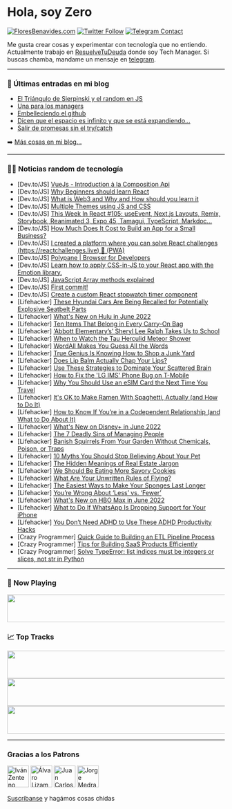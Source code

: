 # Hola, soy Zero

[![FloresBenavides.com](https://img.shields.io/website?down_message=oops&label=MiBlog&style=for-the-badge&up_message=online&url=https%3A%2F%2Ffloresbenavides.com)](https://floresbenavides.com) [![Twitter Follow](https://img.shields.io/twitter/follow/ZeroDragon?color=%231DA1F2&label=Follow&logo=twitter&logoColor=ffffff&style=for-the-badge)](https://twitter.com/zerodragon) [![Telegram Contact](https://img.shields.io/badge/escr%C3%ADbeme-ZeroDragon-%2326A5E4?style=for-the-badge&logo=telegram)](https://t.me/zerodragon)

Me gusta crear cosas y experimentar con tecnología que no entiendo.
Actualmente trabajo en [ResuelveTuDeuda](http://github.com/resuelve) donde soy Tech Manager.
Si buscas chamba, mandame un mensaje en [telegram](https://t.me/zerodragon).

---

### 📕 Últimas entradas en mi blog
<!-- BLOG-POST-LIST:START -->
- [El Triángulo de Sierpinski y el random en JS](https://floresbenavides.com/el-triangulo-de-sierpinski-y-el-random-en-js/)
- [Una para los managers](https://floresbenavides.com/una-para-los-managers/)
- [Embelleciendo el github](https://floresbenavides.com/embelleciendo-el-github/)
- [Dicen que el espacio es infinito y que se está expandiendo…](https://floresbenavides.com/dicen-que-el-espacio-es-infinito-y-que-se-esta-expandiendo/)
- [Salir de promesas sin el try/catch](https://floresbenavides.com/salir-de-promesas-sin-el-try-catch/)
<!-- BLOG-POST-LIST:END -->

➡️ [Más cosas en mi blog...](https://floresbenavides.com)

---

### 👨‍💻 Noticias random de tecnología
<!-- TECH-POSTS:START -->
- [Dev.to/JS] [VueJs - Introduction à la Composition Api](https://dev.to/valentin_lethiot/vuejs-introduction-a-la-composition-api-14f)
- [Dev.to/JS] [Why Beginners should learn React](https://dev.to/arjuncodess/why-beginners-should-learn-react-5h42)
- [Dev.to/JS] [What is Web3 and Why and How should you learn it](https://dev.to/arjuncodess/what-is-web3-and-why-and-how-should-you-learn-it-4iom)
- [Dev.to/JS] [Multiple Themes using JS and CSS](https://dev.to/bawelna0225/multiple-themes-using-js-and-css-1596)
- [Dev.to/JS] [This Week In React #105: useEvent, Next.js Layouts, Remix, Storybook, Reanimated 3, Expo 45, Tamagui, TypeScript, Markdoc...](https://dev.to/sebastienlorber/this-week-in-react-105-useevent-nextjs-layouts-remix-storybook-reanimated-3-expo-45-tamagui-typescript-markdoc-1oh8)
- [Dev.to/JS] [How Much Does It Cost to Build an App for a Small Business?](https://dev.to/stevenmartin431/how-much-does-it-cost-to-build-an-app-for-a-small-business-5663)
- [Dev.to/JS] [I created a platform where you can solve React challenges &lpar;https://reactchallenges.live&rpar; 🚀 &lpar;PWA&rpar;](https://dev.to/mvskiran/i-created-a-platform-where-you-can-solve-react-challenges-pwa-lmg)
- [Dev.to/JS] [Polypane | Browser for Developers](https://dev.to/imhamad/polypane-browser-for-developers-48kn)
- [Dev.to/JS] [Learn how to apply CSS-in-JS to your React app with the Emotion library.](https://dev.to/kibetamos/learn-how-to-apply-css-in-js-to-your-react-app-with-the-emotion-library-1e0k)
- [Dev.to/JS] [JavaScript Array methods explained](https://dev.to/denicmarko/javascript-array-methods-explained-28fb)
- [Dev.to/JS] [First commit!](https://dev.to/tanishqkrk/first-commit-14a6)
- [Dev.to/JS] [Create a custom React stopwatch timer component](https://dev.to/michaelburrows/create-a-custom-react-stopwatch-timer-component-de1)
- [Lifehacker] [These Hyundai Cars Are Being Recalled for Potentially Explosive Seatbelt Parts](https://lifehacker.com/these-hyundai-cars-are-being-recalled-for-potentially-e-1848971582)
- [Lifehacker] [What&#39;s New on Hulu in June 2022](https://lifehacker.com/whats-new-on-hulu-in-june-2022-1848970783)
- [Lifehacker] [Ten Items That Belong in Every Carry-On Bag](https://lifehacker.com/ten-items-that-belong-in-every-carry-on-bag-1848969619)
- [Lifehacker] [‘Abbott Elementary’s’ Sheryl Lee Ralph Takes Us to School](https://lifehacker.com/abbott-elementary-s-sheryl-lee-ralph-takes-us-to-scho-1848969982)
- [Lifehacker] [When to Watch the Tau Herculid Meteor Shower](https://lifehacker.com/when-to-watch-the-tau-herculid-meteor-shower-1848969011)
- [Lifehacker] [WordAll Makes You Guess All the Words](https://lifehacker.com/wordall-makes-you-guess-all-the-words-1848968860)
- [Lifehacker] [True Genius Is Knowing How to Shop a Junk Yard](https://lifehacker.com/true-genius-is-knowing-how-to-shop-a-junk-yard-1848968367)
- [Lifehacker] [Does Lip Balm Actually Chap Your Lips?](https://lifehacker.com/does-lip-balm-actually-chap-your-lips-1848969095)
- [Lifehacker] [Use These Strategies to Dominate Your Scattered Brain](https://lifehacker.com/use-these-strategies-to-dominate-your-scattered-brain-1848969564)
- [Lifehacker] [How to Fix the &#39;LG IMS&#39; Phone Bug on T-Mobile](https://lifehacker.com/how-to-fix-the-lg-ims-phone-bug-on-t-mobile-1848968855)
- [Lifehacker] [Why You Should Use an eSIM Card the Next Time You Travel](https://lifehacker.com/why-you-should-use-an-esim-card-the-next-time-you-trave-1848953726)
- [Lifehacker] [It&#39;s OK to Make Ramen With Spaghetti, Actually &lpar;and How to Do It&rpar;](https://lifehacker.com/its-ok-to-make-ramen-with-spaghetti-actually-and-how-1848968667)
- [Lifehacker] [How to Know If You’re in a Codependent Relationship &lpar;and What to Do About It&rpar;](https://lifehacker.com/how-to-know-if-you-re-in-a-codependent-relationship-an-1848966032)
- [Lifehacker] [What&#39;s New on Disney+ in June 2022](https://lifehacker.com/whats-new-on-disney-in-june-2022-1848968485)
- [Lifehacker] [The 7 Deadly Sins of Managing People](https://lifehacker.com/the-7-deadly-sins-of-managing-people-1848966408)
- [Lifehacker] [Banish Squirrels From Your Garden Without Chemicals, Poison, or Traps](https://lifehacker.com/banish-squirrels-from-your-garden-without-chemicals-po-1848967074)
- [Lifehacker] [10 Myths You Should Stop Believing About Your Pet](https://lifehacker.com/10-animal-myths-you-should-stop-believing-already-1848965671)
- [Lifehacker] [The Hidden Meanings of Real Estate Jargon](https://lifehacker.com/the-hidden-meanings-of-real-estate-jargon-1848964620)
- [Lifehacker] [We Should Be Eating More Savory Cookies](https://lifehacker.com/we-should-be-eating-more-savory-cookies-1848946154)
- [Lifehacker] [What Are Your Unwritten Rules of Flying?](https://lifehacker.com/what-are-the-unwritten-rules-of-flying-1848965043)
- [Lifehacker] [The Easiest Ways to Make Your Sponges Last Longer](https://lifehacker.com/the-easiest-ways-to-make-your-sponges-last-longer-1848965367)
- [Lifehacker] [You’re Wrong About ‘Less’ vs. ‘Fewer’](https://lifehacker.com/you-re-wrong-about-less-vs-fewer-1848965273)
- [Lifehacker] [What&#39;s New on HBO Max in June 2022](https://lifehacker.com/whats-new-on-hbo-max-in-june-2022-1848965468)
- [Lifehacker] [What to Do If WhatsApp Is Dropping Support for Your iPhone](https://lifehacker.com/what-to-do-if-whatsdrop-is-dropping-support-for-your-ip-1848963767)
- [Lifehacker] [You Don’t Need ADHD to Use These ADHD Productivity Hacks](https://lifehacker.com/you-don-t-need-adhd-to-use-these-adhd-productivity-hack-1848964773)
- [Crazy Programmer] [Quick Guide to Building an ETL Pipeline Process](https://www.thecrazyprogrammer.com/2022/05/quick-guide-to-building-an-etl-pipeline-process.html)
- [Crazy Programmer] [Tips for Building SaaS Products Efficiently](https://www.thecrazyprogrammer.com/2022/05/tips-for-building-saas-products-efficiently.html)
- [Crazy Programmer] [Solve TypeError: list indices must be integers or slices, not str in Python](https://www.thecrazyprogrammer.com/2022/05/list-indices-must-be-integers-or-slices-not-str.html)<!-- TECH-POSTS:END -->

---

### 🎵 Now Playing
<a href="https://spotify-now-playing-dun.vercel.app/now-playing?open"><img src="https://spotify-now-playing-dun.vercel.app/now-playing" width="540" height="64"></a>

### 📈 Top Tracks
<a href="https://spotify-now-playing-dun.vercel.app/top-tracks?i=1&open"><img src="https://spotify-now-playing-dun.vercel.app/top-tracks?i=1" width="540" height="64"></a>
<a href="https://spotify-now-playing-dun.vercel.app/top-tracks?i=2&open"><img src="https://spotify-now-playing-dun.vercel.app/top-tracks?i=2" width="540" height="64"></a>
<a href="https://spotify-now-playing-dun.vercel.app/top-tracks?i=3&open"><img src="https://spotify-now-playing-dun.vercel.app/top-tracks?i=3" width="540" height="64"></a>

---

### Gracias a los Patrons
[<img src="https://avatars.githubusercontent.com/u/243380?v=4" alt="Iván Zenteno" width="50px">](https://github.com/k001) [<img src="https://avatars.githubusercontent.com/u/19955639?v=4" alt="Álvaro Lizama" width="50px">](https://github.com/alvarolizama) [<img src="https://avatars.githubusercontent.com/u/2718753?v=4" alt="Juan Carlos Ruiz" width="50px">](https://github.com/JuanCrg90) [<img src="https://avatars.githubusercontent.com/u/37025?v=4" alt="Jorge Medrano" width="50px">](https://github.com/h1pp1e) 

[Suscríbanse](https://www.patreon.com/zerodragon) y hagámos cosas chidas
